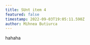 ```yaml
---
title: SUnt item 4
featured: false
timestamp: 2022-09-03T19:05:11.590Z
author: Mihnea Butiurca
---
```

hahaha